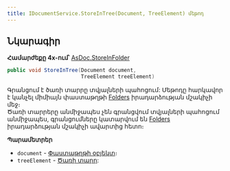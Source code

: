 ```yaml
---
title: IDocumentService.StoreInTree(Document, TreeElement) մեթոդ
---
```


## Նկարագիր

**Համարժեքը 4x-ում՝** [AsDoc.StoreInFolder](https://armsoft.github.io/as4x-docs/HTM/ProgrGuide/Functions/ASDOC/StoreInFolder.html)

```c#
public void StoreInTree(Document document, 
                        TreeElement treeElement)
```

Գրանցում է ծառի տարրը տվյալների պահոցում:
Մեթոդը հարկավոր է կանչել միմիայն փաստաթղթի [Folders](../../definitions/document/Folders.md) իրադարձության մշակիչի մեջ։  
Ծառի տարրերը անմիջապես չեն գրանցվում տվյալների պահոցում անմիջապես, գրանցումները կատարվում են [Folders](../../definitions/document/Folders.md) իրադարձության մշակիչի ավարտից հետո։

**Պարամետրեր**

* `document` - [Փաստաթղթի օբյեկտ](../../definitions/document.md)։
* `treeElement` - [Ծառի տարր](../../types/TreeElement.md):
